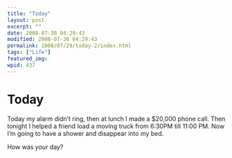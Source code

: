 ```yaml
---
title: "Today"
layout: post
excerpt: ""
date: 2008-07-30 04:29:43
modified: 2008-07-30 04:29:43
permalink: 2008/07/29/today-2/index.html
tags: ["Life"]
featured_img: 
wpid: 437
---
```


# Today

Today my alarm didn’t ring, then at lunch I made a $20,000 phone call. Then tonight I helped a friend load a moving truck from 6:30PM till 11:00 PM. Now I’m going to have a shower and disappear into my bed.

How was *your* day?
